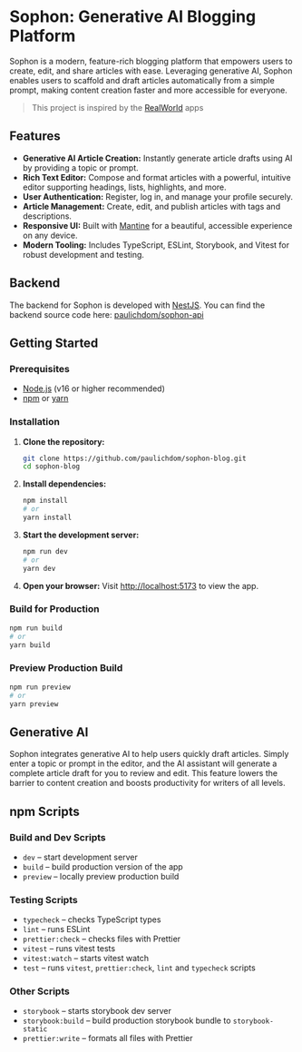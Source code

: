 # Sophon: Generative AI Blogging Platform

Sophon is a modern, feature-rich blogging platform that empowers users to create, edit, and share articles with ease. Leveraging generative AI, Sophon enables users to scaffold and draft articles automatically from a simple prompt, making content creation faster and more accessible for everyone.

> This project is inspired by the [RealWorld](https://realworld-docs.netlify.app/) apps

## Features

- **Generative AI Article Creation:** Instantly generate article drafts using AI by providing a topic or prompt.
- **Rich Text Editor:** Compose and format articles with a powerful, intuitive editor supporting headings, lists, highlights, and more.
- **User Authentication:** Register, log in, and manage your profile securely.
- **Article Management:** Create, edit, and publish articles with tags and descriptions.
- **Responsive UI:** Built with [Mantine](https://mantine.dev/) for a beautiful, accessible experience on any device.
- **Modern Tooling:** Includes TypeScript, ESLint, Storybook, and Vitest for robust development and testing.

## Backend
The backend for Sophon is developed with [NestJS](https://nestjs.com/). You can find the backend source code here: [paulichdom/sophon-api](https://github.com/paulichdom/sophon-api)

## Getting Started

### Prerequisites
- [Node.js](https://nodejs.org/) (v16 or higher recommended)
- [npm](https://www.npmjs.com/) or [yarn](https://yarnpkg.com/)

### Installation

1. **Clone the repository:**
   ```bash
   git clone https://github.com/paulichdom/sophon-blog.git
   cd sophon-blog
   ```
2. **Install dependencies:**
   ```bash
   npm install
   # or
   yarn install
   ```
3. **Start the development server:**
   ```bash
   npm run dev
   # or
   yarn dev
   ```
4. **Open your browser:**
   Visit [http://localhost:5173](http://localhost:5173) to view the app.

### Build for Production
```bash
npm run build
# or
yarn build
```

### Preview Production Build
```bash
npm run preview
# or
yarn preview
```

## Generative AI
Sophon integrates generative AI to help users quickly draft articles. Simply enter a topic or prompt in the editor, and the AI assistant will generate a complete article draft for you to review and edit. This feature lowers the barrier to content creation and boosts productivity for writers of all levels.

## npm Scripts

### Build and Dev Scripts
- `dev` – start development server
- `build` – build production version of the app
- `preview` – locally preview production build

### Testing Scripts
- `typecheck` – checks TypeScript types
- `lint` – runs ESLint
- `prettier:check` – checks files with Prettier
- `vitest` – runs vitest tests
- `vitest:watch` – starts vitest watch
- `test` – runs `vitest`, `prettier:check`, `lint` and `typecheck` scripts

### Other Scripts
- `storybook` – starts storybook dev server
- `storybook:build` – build production storybook bundle to `storybook-static`
- `prettier:write` – formats all files with Prettier


